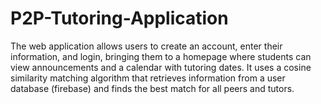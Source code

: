 # P2P-Tutoring-Application
The web application allows users to create an account, enter their information, and login, bringing them to a homepage where students can view announcements and a calendar with tutoring dates. It uses a cosine similarity matching algorithm that retrieves information from a user database (firebase) and finds the best match for all peers and tutors.
